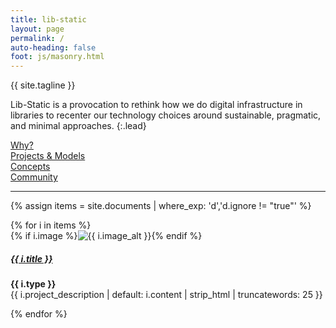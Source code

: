 ```yaml
---
title: lib-static
layout: page
permalink: /
auto-heading: false
foot: js/masonry.html
---
```


<div class="h1 mb-4">{{ site.tagline }}</div>

Lib-Static is a provocation to rethink how we do digital infrastructure in libraries to recenter our technology choices around sustainable, pragmatic, and minimal approaches.
{:.lead}

<div class="row mt-3">
    <div class="col"><a href="/about/" class="btn w-100 btn-primary mb-3">Why?</a></div>
    <div class="col"><a href="/projects/" class="btn w-100 btn-success mb-3">Projects &amp; Models</a></div>
    <div class="col"><a href="/concepts/" class="btn w-100 btn-info mb-3">Concepts</a></div>
    <div class="col"><a href="/community/" class="btn w-100 btn-warning mb-3">Community</a></div>
</div>

<hr>

{% assign items = site.documents | where_exp: 'd','d.ignore != "true"' %}
<div class="row" data-masonry='{"percentPosition": true }'>
    {% for i in items %}
    <div class="col-sm-6">
        <div class="card mb-3 border-{% cycle 'primary', 'success', 'danger', 'warning', 'info', 'dark' %}">
            {% if i.image %}<img src="{{ i.image | relative_url }}" class="card-img-top" alt="{{ i.image_alt }}">{% endif %}
            <div class="card-body">
                <h5 class="card-title"><a href="{{ i.url | relative_url }}">{{ i.title }}</a></h5>
                <p class="card-text"><strong>{{ i.type }}</strong><br>{{ i.project_description | default: i.content | strip_html | truncatewords: 25 }}</p>
            </div>
        </div>
    </div>
    {% endfor %}
</div>